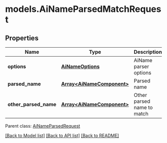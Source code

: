 # models.AiNameParsedMatchRequest
## Properties
Name | Type | Description | Notes
------------ | ------------- | ------------- | -------------
**options** | [**AiNameOptions**](AiNameOptions.md) | AiName parser options              | [optional] 
**parsed_name** | [**Array&lt;AiNameComponent&gt;**](AiNameComponent.md) | Parsed name              | 
**other_parsed_name** | [**Array&lt;AiNameComponent&gt;**](AiNameComponent.md) | Other parsed name to match              | 

 Parent class: [AiNameParsedRequest](AiNameParsedRequest.md)

[[Back to Model list]](README.md#documentation-for-models) [[Back to API list]](README.md#documentation-for-api-endpoints) [[Back to README]](README.md)


